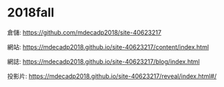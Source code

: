 # 2018fall

倉儲: https://github.com/mdecadp2018/site-40623217

網站: https://mdecadp2018.github.io/site-40623217/content/index.html

網誌: https://mdecadp2018.github.io/site-40623217/blog/index.html

投影片: https://mdecadp2018.github.io/site-40623217/reveal/index.html#/
